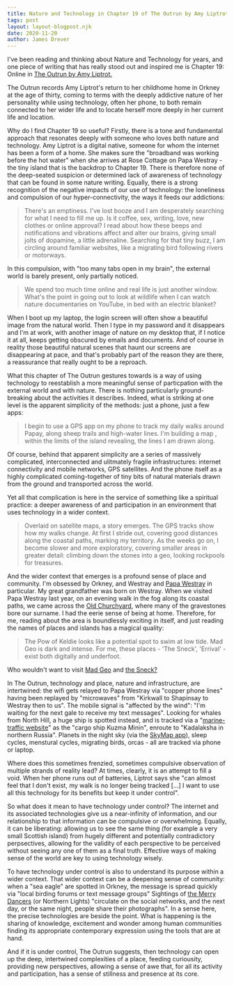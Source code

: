```yaml
---
title: Nature and Technology in Chapter 19 of The Outrun by Amy Liptrot
tags: post
layout: layout-blogpost.njk
date: 2020-11-20
author: James Drever
---
```


I've been reading and thinking about Nature and Technology for years, and one piece of writing that has really stood out and inspired me is Chapter 19: Online in <a href="https://uk.bookshop.org/books/the-outrun/9781786894229" target="_blank">The Outrun by Amy Liptrot.</a>  

The Outrun records Amy Liptrot's return to her childhome home in Orkney at the age of thirty, coming to terms with the deeply addictive nature of her personality while using technology, often her phone, to both remain connected to her wider life and to locate herself more deeply in her current life and location.

Why do I find Chapter 19 so useful?  Firstly, there is a tone and fundamental approach that resonates deeply with someone who loves both nature and technology.  Amy Liptrot is a digital native, someone for whom the internet has been a form of a home.  She makes sure the "broadband was working before the hot water" when she arrives at Rose Cottage on Papa Westray - the tiny island that is the backdrop to Chapter 19.  There is therefore none of the deep-seated suspicion or determined lack of awareness of technology that can be found in some nature writing.  Equally, there is a strong recognition of the negative impacts of our use of technology: the loneliness and compulsion of our hyper-connectivity, the ways it feeds our addictions:

> There's an emptiness.  I've lost booze and I am desperately searching for what I need to fill me up.  Is it coffee, sex, writing, love, new clothes or online approval?  I read about how these beeps and notifications and vibrations affect and alter our brains, giving small jolts of dopamine, a little adrenaline.  Searching for that tiny buzz, I am circling around familiar websites, like a migrating bird following rivers or motorways.

In this compulsion, with "too many tabs open in my brain", the external world is barely present, only partially noticed.   

> We spend too much time online and real life is just another window.  What's the point in going out to look at wildlife when I can watch nature documentaries on YouTube, in bed with an electric blanket?

 When I boot up my laptop, the login screen will often show a beautiful image from the natural world.  Then I type in my password and it disappears and I'm at work, with another image of nature on my desktop that, if I notice it at all, keeps getting obscured by emails and documents. And of course in reality those beautiful natural scenes that haunt our screens are disappearing at pace, and that's probably part of the reason they are there, a reassurance that really ought to be a reproach.

 What this chapter of The Outrun gestures towards is a way of using technology to reestablish a more meaningful sense of particpation with the external world and with nature. There is nothing particularly ground-breaking about the activities it describes.  Indeed, what is striking at one level is the apparent simplicity of the methods: just a phone, just a few apps:

 > I begin to use a GPS app on my phone to track my daily walks around Papay, along sheep trails and high-water lines.  I'm building a map , within the limits of the island revealing, the lines I am drawn along.
 
 Of course, behind that apparent simplicity are a series of massively complicated, interconnected and ulitmately fragile infrastructures: internet connectivity and mobile networks, GPS satellites.  And the phone itself as a highly complicated coming-together of tiny bits of natural materials drawn from the ground and transported across the world. 
 
 Yet all that complication is here in the service of something like a spiritual practice: a deeper awareness of and participation in an environment that uses technology in a wider context.

 > Overlaid on satellite maps, a story emerges.  The GPS tracks show how my walks change.  At first I stride out, covering good distances along the coastal paths, marking my territory.  As the weeks go on, I become slower and more exploratory, covering smaller areas in greater detail: climbing down the stones into a geo, looking rockpools for treasures.

 And the wider context that emerges is a profound sense of place and community. I'm obsessed by Orkney, and Westray and <a href="https://www.papawestray.co.uk/"  target="_blank">Papa Westray</a> in particular.  My great grandfather was born on Westray.  When we visited Papa Westray last year, on an evening walk in the fog along its coastal paths, we came across the <a href="https://www.papawestray.co.uk/papay/st-boniface-kirk.html" target="_blank">Old Churchyard</a>, where many of the gravestones bore our surname.  I had the eerie sense of being at home.  Therefore, for me, reading about the area is boundlessly exciting in itself, and just reading the names of places and islands has a magical quality:

  > The Pow of Keldie looks like a potential spot to swim at low tide.  Mad Geo is dark and intense.  For me, these places  - 'The Sneck', 'Errival' - exist both digitally and underfoot.
  
  Who wouldn't want to visit <a href="https://getoutside.ordnancesurvey.co.uk/local/mad-geo-orkney-islands" target="_blank">Mad Geo</a> and <a href="https://getoutside.ordnancesurvey.co.uk/local/the-sneck-orkney-islands" target="_blank">the Sneck?</a>  

In The Outrun, technology and place, nature and infrastructure, are intertwined: the wifi gets relayed to Papa Westray via "copper phone lines" having been replayed by "microwaves" from "Kirkwall to Shapinsay to Westray then to us".  The mobile signal is "affected by the wind": "I'm waiting for the next gale to receive my text messages".  Looking for whales from North Hill, a huge ship is spotted instead, and is tracked via a "<a href="https://www.marinetraffic.com/en/ais/home/centerx:-2.959/centery:58.987/zoom:15">marine-traffic website</a>" as the "cargo ship Kuzma Minin", enroute to "Kadalaksha in northern Russia".  Planets in the night sky (via the <a href="https://play.google.com/store/apps/details?id=com.google.android.stardroid&hl=en_GB&gl=US" target="_blank">SkyMap app</a>), sleep cycles, menstural cycles, migrating birds, orcas - all are tracked via phone or laptop. 

Where does this sometimes frenzied, sometimes compulsive observation of multiple strands of reality lead?  At times, clearly, it is an attempt to fill a void.  When her phone runs out of batteries, Liptrot says she "can almost feel that I don't exist, my walk is no longer being tracked [...] I want to use all this technology for its benefits but keep it under control".  

So what does it mean to have technology under control?  The internet and its associated technologies give us a near-infinity of information, and our relationship to that information can be compulsive or overwhelming.  Equally, it can be liberating: allowing us to see the same thing (for example a very small Scottish island) from hugely different and potentially contradictory perpsectives, allowing for the validity of each perspective to be perceived without seeing any one of them as a final truth.  Effective ways of making sense of the world are key to using technology wisely.

To have technology under control is also to understand its purpose within a wider context.  That wider context can be a deepening sense of community: when a "sea eagle"  are spotted in Orkney, the message is spread quickly via "local birding forums or text message groups"  Sightings of <a href="https://www.orkneyology.com/merry-dancers.html" target="_blank">the Merry Dancers</a> (or Northern Lights) "circulate on the social networks, and the next day, or the same night, people share their photographs".  In a sense here, the precise technologies are beside the point. What is happening is the sharing of knowledge, excitement and wonder among human communities finding its appropriate contemporary expression using the tools that are at hand.

And if it is under control, The Outrun suggests, then technology can open up the deep, intertwined complexities of a place, feeding curiousity, providing new perspectives, allowing a sense of awe that, for all its activity and participation, has a sense of stillness and presence at its core. 
